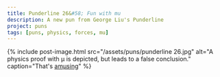 ```yaml
---
title: Punderline 26&#58; Fun with mu
description: A new pun from George Liu's Punderline
project: puns
tags: [puns, physics, forces, mu]
---
```


{% include post-image.html 
    src="/assets/puns/punderline 26.jpg"
    alt="A physics proof with &mu; is depicted, but leads to a false conclusion."
    caption="That's <u>am&mu;sing</u>"
    %}
